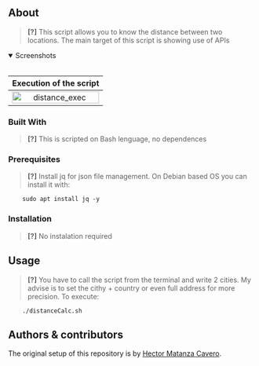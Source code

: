 
## About

> **[?]**
> This script allows you to know the distance between two locations.
> The main target of this script is showing use of APIs

<details open>
<summary>Screenshots</summary>
<br>

|                          Execution of the script                      |
| :-------------------------------------------------------------------: |
| <img src="docs/images/distance_exec.gif" title="distance_exec" width="100%">|

</details>

### Built With

> **[?]**
> This is scripted on Bash lenguage, no dependences 

### Prerequisites
> **[?]**
> Install jq for json file management.
> On Debian based OS you can install it with:

        sudo apt install jq -y
    
### Installation

> **[?]**
> No instalation required

## Usage

> **[?]**
> You have to call the script from the terminal and write 2 cities. My advise is to set the cithy + country or even full address for more precision.
> To execute:

        ./distanceCalc.sh

## Authors & contributors

The original setup of this repository is by [Hector Matanza Cavero](https://github.com/HectorMC02).

